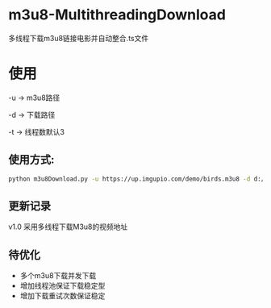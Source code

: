# m3u8-MultithreadingDownload
多线程下载m3u8链接电影并自动整合.ts文件

# 使用

-u -> m3u8路径

-d -> 下载路径

-t -> 线程数默认3

## 使用方式:
```sh
python m3u8Download.py -u https://up.imgupio.com/demo/birds.m3u8 -d d:/backup -t 102
```


## 更新记录
v1.0 采用多线程下载M3u8的视频地址

## 待优化
-   多个m3u8下载并发下载
-   增加线程池保证下载稳定型
-   增加下载重试次数保证稳定
    
    